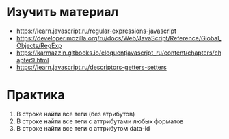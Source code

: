 # Изучить материал
* https://learn.javascript.ru/regular-expressions-javascript
* https://developer.mozilla.org/ru/docs/Web/JavaScript/Reference/Global_Objects/RegExp
* https://karmazzin.gitbooks.io/eloquentjavascript_ru/content/chapters/chapter9.html
* https://learn.javascript.ru/descriptors-getters-setters

# Практика
 
 1) В строке найти все теги (без атрибутов)
 2) В строке найти все теги с аттрибутами любых форматов
 3) В строке найти все теги с аттрибутом data-id